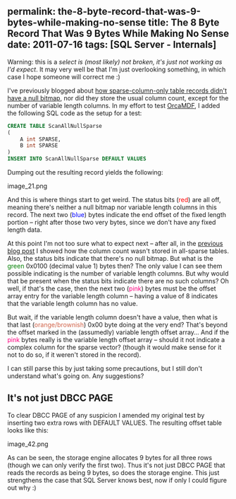 permalink: the-8-byte-record-that-was-9-bytes-while-making-no-sense
title: The 8 Byte Record That Was 9 Bytes While Making No Sense
date: 2011-07-16
tags: [SQL Server - Internals]
---
Warning: this is a *select is (most likely) not broken, it's just not working as I'd expect*. It may very well be that I'm just overlooking something, in which case I hope someone will correct me :)

<!-- more -->

I've previously blogged about [how sparse-column-only table records didn't have a null bitmap](/the-null-bitmap-is-not-always-present-in-data-records/), nor did they store the usual column count, except for the number of variable length columns. In my effort to test [OrcaMDF](https://github.com/improvedk/OrcaMDF), I added the following SQL code as the setup for a test:

```sql
CREATE TABLE ScanAllNullSparse
(
	A int SPARSE,
	B int SPARSE
)
INSERT INTO ScanAllNullSparse DEFAULT VALUES
```

Dumping out the resulting record yields the following:

image_21.png

And this is where things start to get weird. The status bits (<span style="color: #ff0000;">red</span>) are all off, meaning there's neither a null bitmap nor variable length columns in this record. The next two (<span style="color: #0000ff;">blue</span>) bytes indicate the end offset of the fixed length portion – right after those two very bytes, since we don't have any fixed length data.

At this point I'm not too sure what to expect next – after all, in the [previous blog post](/the-null-bitmap-is-not-always-present-in-data-records/) I showed how the column count wasn't stored in all-sparse tables. Also, the status bits indicate that there's no null bitmap. But what is the <span style="color: #008000;">green</span> 0x0100 (decimal value 1) bytes then? The only value I can see them possible indicating is the number of variable length columns. But why would that be present when the status bits indicate there are no such columns? Oh well, if that's the case, then the next two (<span style="color: #ff0080;">pink</span>) bytes must be the offset array entry for the variable length column – having a value of 8 indicates that the variable length column has no value.

But wait, if the variable length column doesn't have a value, then what is that last (<span style="color: #d16349;">orange/brownish</span>) 0x00 byte doing at the very end? That's beyond the offset marked in the (assumedly) variable length offset array… And if the <span style="color: #ff0080;">pink</span> bytes really is the variable length offset array – should it not indicate a complex column for the sparse vector? (though it would make sense for it not to do so, if it weren't stored in the record).

I can still parse this by just taking some precautions, but I still don't understand what's going on. Any suggestions?

## It's not just DBCC PAGE

To clear DBCC PAGE of any suspicion I amended my original test by inserting two extra rows with DEFAULT VALUES. The resulting offset table looks like this:

image_42.png

As can be seen, the storage engine allocates 9 bytes for all three rows (though we can only verify the first two). Thus it's not just DBCC PAGE that reads the records as being 9 bytes, so does the storage engine. This just strengthens the case that SQL Server knows best, now if only I could figure out why :)
